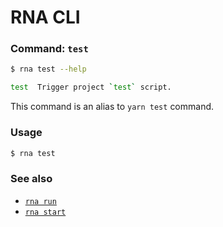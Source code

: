 # RNA CLI

### Command: `test`

```sh
$ rna test --help

test  Trigger project `test` script.
```

This command is an alias to `yarn test` command.

### Usage
```sh
$ rna test
```

### See also

* [`rna run`](../run/)
* [`rna start`](../start/)
